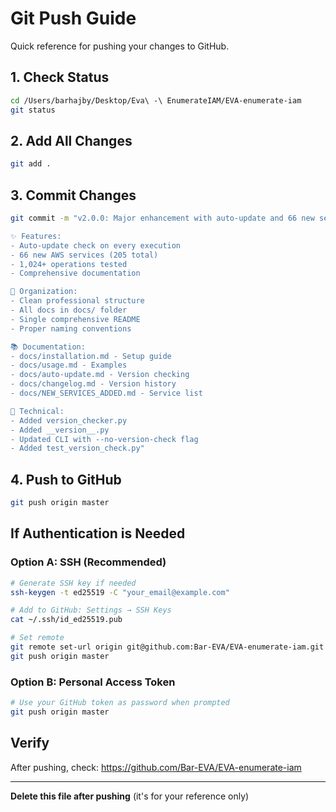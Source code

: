 # Git Push Guide

Quick reference for pushing your changes to GitHub.

## 1. Check Status

```bash
cd /Users/barhajby/Desktop/Eva\ -\ EnumerateIAM/EVA-enumerate-iam
git status
```

## 2. Add All Changes

```bash
git add .
```

## 3. Commit Changes

```bash
git commit -m "v2.0.0: Major enhancement with auto-update and 66 new services

✨ Features:
- Auto-update check on every execution
- 66 new AWS services (205 total)
- 1,024+ operations tested
- Comprehensive documentation

📁 Organization:
- Clean professional structure
- All docs in docs/ folder
- Single comprehensive README
- Proper naming conventions

📚 Documentation:
- docs/installation.md - Setup guide
- docs/usage.md - Examples
- docs/auto-update.md - Version checking
- docs/changelog.md - Version history
- docs/NEW_SERVICES_ADDED.md - Service list

🔧 Technical:
- Added version_checker.py
- Added __version__.py
- Updated CLI with --no-version-check flag
- Added test_version_check.py"
```

## 4. Push to GitHub

```bash
git push origin master
```

## If Authentication is Needed

### Option A: SSH (Recommended)
```bash
# Generate SSH key if needed
ssh-keygen -t ed25519 -C "your_email@example.com"

# Add to GitHub: Settings → SSH Keys
cat ~/.ssh/id_ed25519.pub

# Set remote
git remote set-url origin git@github.com:Bar-EVA/EVA-enumerate-iam.git
git push origin master
```

### Option B: Personal Access Token
```bash
# Use your GitHub token as password when prompted
git push origin master
```

## Verify

After pushing, check: https://github.com/Bar-EVA/EVA-enumerate-iam

---

**Delete this file after pushing** (it's for your reference only)

